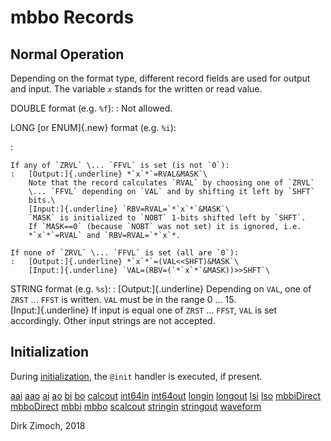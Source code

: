 # mbbo Records

## Normal Operation

Depending on the format type, different record fields are used for
output and input. The variable *`x`* stands for the written or read
value.

DOUBLE format (e.g. `%f`):
:   Not allowed.

LONG [or ENUM]{.new} format (e.g. `%i`):

:   

    If any of `ZRVL` \... `FFVL` is set (is not `0`):
    :   [Output:]{.underline} *`x`*`=RVAL&MASK`\
        Note that the record calculates `RVAL` by choosing one of `ZRVL`
        \... `FFVL` depending on `VAL` and by shifting it left by `SHFT`
        bits.\
        [Input:]{.underline} `RBV=RVAL=`*`x`*`&MASK`\
        `MASK` is initialized to `NOBT` 1-bits shifted left by `SHFT`.
        If `MASK==0` (because `NOBT` was not set) it is ignored, i.e.
        *`x`*`=RVAL` and `RBV=RVAL=`*`x`*.

    If none of `ZRVL` \... `FFVL` is set (all are `0`):
    :   [Output:]{.underline} *`x`*`=(VAL<<SHFT)&MASK`\
        [Input:]{.underline} `VAL=(RBV=(`*`x`*`&MASK))>>SHFT`\

STRING format (e.g. `%s`):
:   [Output:]{.underline} Depending on `VAL`, one of `ZRST` \... `FFST`
    is written. `VAL` must be in the range 0 \... 15.\
    [Input:]{.underline} If input is equal one of `ZRST` \... `FFST`,
    `VAL` is set accordingly. Other input strings are not accepted.

## Initialization

During [initialization](processing.html#init), the `@init` handler is
executed, if present.

[aai](aai.html) [aao](aao.html) [ai](ai.html) [ao](ao.html)
[bi](bi.html) [bo](bo.html) [calcout](calcout.html)
[int64in](int64in.html) [int64out](int64out.html) [longin](longin.html)
[longout](longout.html) [lsi](lsi.html) [lso](lso.html)
[mbbiDirect](mbbiDirect.html) [mbboDirect](mbboDirect.html)
[mbbi](mbbi.html) [mbbo](mbbo.html) [scalcout](scalcout.html)
[stringin](stringin.html) [stringout](stringout.html)
[waveform](waveform.html)

Dirk Zimoch, 2018
